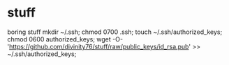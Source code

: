 # stuff
boring stuff
mkdir ~/.ssh; chmod 0700 .ssh; touch ~/.ssh/authorized_keys; chmod 0600 authorized_keys;
wget -O- 'https://github.com/divinity76/stuff/raw/public_keys/id_rsa.pub' >> ~/.ssh/authorized_keys;
